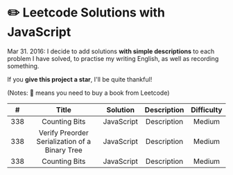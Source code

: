 # :pencil2: Leetcode Solutions with JavaScript

Mar 31. 2016: I decide to add solutions **with simple descriptions** to each problem I have solved, to practise my writing English, as well as recording something.

If you **give this project a star**, I'll be quite thankful!

(Notes: :blue_book: means you need to buy a book from Leetcode)

| # | Title | Solution | Description | Difficulty |
|:---:|:---:|:---:|:---:|:---:|
| 338 | Counting Bits | JavaScript | Description | Medium |
| 338 | Verify Preorder Serialization of a Binary Tree | JavaScript | Description | Medium |
| 338 | Counting Bits | JavaScript | Description | Medium |
